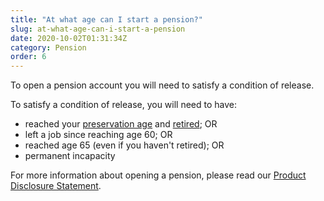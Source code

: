 ```yaml
---
title: "At what age can I start a pension?"
slug: at-what-age-can-i-start-a-pension
date: 2020-10-02T01:31:34Z
category: Pension
order: 6
---
```


To open a pension account you will need to satisfy a condition of release.

To satisfy a condition of release, you will need to have:

- reached your [preservation age](https://www.ato.gov.au/super/self-managed-super-funds/paying-benefits/preservation-of-super/#preservationage) and [retired](https://www.ato.gov.au/Super/Self-managed-super-funds/Paying-benefits/Conditions-of-release/#Retirementundersuperlaws); OR
- left a job since reaching age 60; OR
- reached age 65 (even if you haven't retired); OR
- permanent incapacity

For more information about opening a pension, please read our [Product Disclosure Statement](https://www.futuresuper.com.au/pppds).
